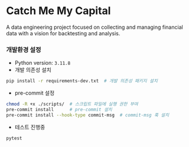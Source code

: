 # Catch Me My Capital

A data engineering project focused on collecting and managing financial data with a vision for backtesting and analysis.

### 개발환경 설정
- Python version: `3.11.8`
- 개발 의존성 설치
```bash
pip install -r requirements-dev.txt  # 개발 의존성 패키지 설치
```

- pre-commit 설정

```bash
chmod -R +x ./scripts/  # 스크립트 파일에 실행 권한 부여
pre-commit install      # pre-commit 설치
pre-commit install --hook-type commit-msg  # commit-msg 훅 설치
```

- 테스트 진행중

```bash
pytest
```


